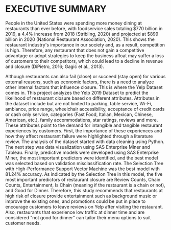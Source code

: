 # EXECUTIVE SUMMARY
People in the United States were spending more money dining at restaurants than ever before, with foodservice sales totaling $770 billion in 2019, a 4.4% increase from 2018 (Stribling, 2020) and projected at $899 billion in 2020 (National Restaurant Association, 2020). This shows the restaurant industry's importance in our society and, as a result, competition is high. Therefore, any restaurant that does not gain a competitive advantage or adopt strategies to keep the business afloat may suffer a loss of customers to their competitors, which could lead to a decline in revenue and closure (DiPietro, 2016; Gagić et al., 2013).

Although restaurants can also fail (close) or succeed (stay open) for various external reasons, such as economic factors, there is a need to analyze other internal factors that influence closure. This is where the Yelp Dataset comes in. This project analyzes the Yelp 2019 Dataset to predict the likelihood of restaurant closure based on different attributes. Attributes in the dataset include but are not limited to parking, table service, Wi-Fi, ambiance, price range, wheelchair accessibility, acceptance of credit cards or cash only service, categories (Fast Food, Italian, Mexican, Chinese, American, etc.), family accommodations, star ratings, reviews and more. These attributes point to the demand for intangible and tangible restaurant experiences by customers. First, the importance of these experiences and how they affect restaurant failure were highlighted through a literature review. 
The analysis of the dataset started with data cleaning using Python. The next step was data visualization using SAS Enterprise Miner and Tableau. Finally, predictive models were developed using SAS Enterprise Miner, the most important predictors were identified, and the best model was selected based on validation misclassification rate.
The Selection Tree with High-Performance Support Vector Machine was the best model with 81.24% accuracy. As indicated by the Selection Tree in this model, the five most important predictors of restaurant closure are Review Counts, Chain Counts, Entertainment, Is Chain (meaning if the restaurant is a chain or not), and Good for Dinner. Therefore, this study recommends that restaurants at high risk of closure provide entertainment such as background music or improve the existing ones, and promotions could be put in place to encourage customers to leave reviews on Yelp after visiting the restaurant. Also, restaurants that experience low traffic at dinner time and are considered "not good for dinner" can tailor their menu options to suit customer needs.
